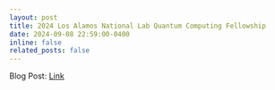 ```yaml
---
layout: post
title: 2024 Los Alamos National Lab Quantum Computing Fellowship
date: 2024-09-08 22:59:00-0400
inline: false
related_posts: false
---
```


Blog Post: <a href='https://pennylane.ai/blog/2025/06/from-summer-school-to-state-of-the-art-xanadu-lanl-and-quantum-compilation'>Link</a>
